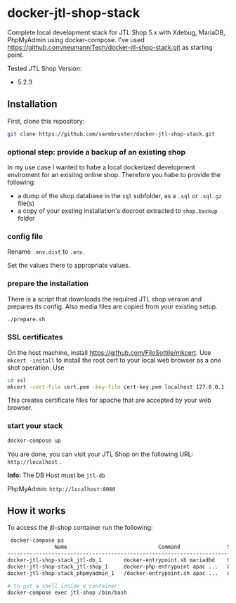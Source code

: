 # docker-jtl-shop-stack

Complete local development stack for JTL Shop 5.x with Xdebug, MariaDB, PhpMyAdmin using docker-compose.
I've used <https://github.com/neumanniTech/docker-jtl-shop-stack.git> as starting point.

Tested JTL Shop Version:

- 5.2.3

## Installation

First, clone this repository:

```sh
git clone https://github.com/sarmbruster/docker-jtl-shop-stack.git
```

### optional step: provide a backup of an existing shop

In my use case I wanted to habe a local dockerized development enviroment for an exisitng online shop. Therefore you habe to provide the following:

- a dump of the shop database in the `sql` subfolder, as a `.sql` or `.sql.gz` file(s)
- a copy of your exsting installation's docroot extracted to `shop.backup` folder 

### config file

Rename `.env.dist` to `.env`.

Set the values there to appropriate values.

### prepare the installation

There is a script that downloads the required JTL shop version and prepares its config. 
Also media files are copied from your existing setup.

```sh
./prepare.sh
```

### SSL certificates

On the host machine, install <https://github.com/FiloSottile/mkcert>.
Use `mkcert -install` to install the root cert to your local web browser as a one shot operation.
Use

```sh
cd ssl
mkcert -cert-file cert.pem -key-file cert-key.pem localhost 127.0.0.1 ::1
```

This creates certificate files for apache that are accepted by your web browser.

### start your stack

```sh
docker-compose up
```

You are done, you can visit your JTL Shop on the following URL: `http://localhost` .

**Info:** The DB Host must be `jtl-db`

PhpMyAdmin: `http://localhost:8080`

## How it works

To access the jtl-shop container run the following:

```bash
 docker-compose ps
               Name                             Command               State                                   Ports                                 
----------------------------------------------------------------------------------------------------------------------------------------------------
docker-jtl-shop-stack_jtl-db_1       docker-entrypoint.sh mariadbd    Up      0.0.0.0:3306->3306/tcp,:::3306->3306/tcp                              
docker-jtl-shop-stack_jtl-shop_1     docker-php-entrypoint apac ...   Up      0.0.0.0:443->443/tcp,:::443->443/tcp, 0.0.0.0:80->80/tcp,:::80->80/tcp
docker-jtl-shop-stack_phpmyadmin_1   /docker-entrypoint.sh apac ...   Up      0.0.0.0:8080->80/tcp,:::8080->80/tcp   

# to get a shell inside a container:
docker-compose exec jtl-shop /bin/bash
```
